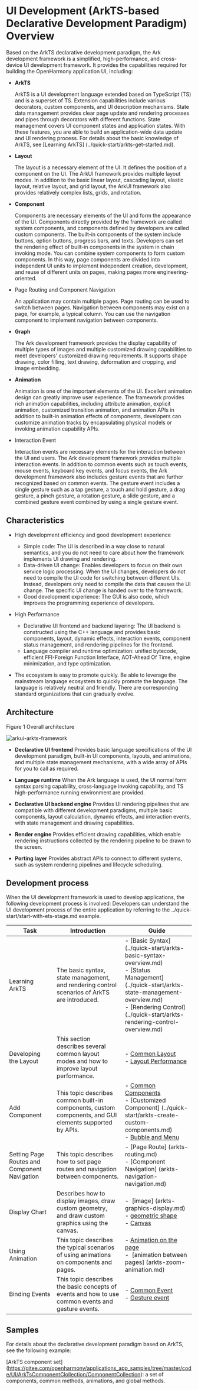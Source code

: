 # UI Development (ArkTS-based Declarative Development Paradigm) Overview


Based on the ArkTS declarative development paradigm, the Ark development framework is a simplified, high-performance, and cross-device UI development framework. It provides the capabilities required for building the OpenHarmony application UI, including:


- **ArkTS**

  ArkTS is a UI development language extended based on TypeScript (TS) and is a superset of TS. Extension capabilities include various decorators, custom components, and UI description mechanisms. State data management provides clear page update and rendering processes and pipes through decorators with different functions. State management covers UI component states and application states. With these features, you are able to build an application-wide data update and UI rendering process. For details about the basic knowledge of ArkTS, see [Learning ArkTS] (../quick-start/arkts-get-started.md).

- **Layout**

  The layout is a necessary element of the UI. It defines the position of a component on the UI. The ArkUI framework provides multiple layout modes. In addition to the basic linear layout, cascading layout, elastic layout, relative layout, and grid layout, the ArkUI framework also provides relatively complex lists, grids, and rotation.

- **Component**

  Components are necessary elements of the UI and form the appearance of the UI. Components directly provided by the framework are called system components, and components defined by developers are called custom components. The built-in components of the system include buttons, option buttons, progress bars, and texts. Developers can set the rendering effect of built-in components in the system in chain invoking mode. You can combine system components to form custom components. In this way, page components are divided into independent UI units to implement independent creation, development, and reuse of different units on pages, making pages more engineering-oriented.

- Page Routing and Component Navigation

  An application may contain multiple pages. Page routing can be used to switch between pages. Navigation between components may exist on a page, for example, a typical column. You can use the navigation component to implement navigation between components.

- **Graph**

  The Ark development framework provides the display capability of multiple types of images and multiple customized drawing capabilities to meet developers' customized drawing requirements. It supports shape drawing, color filling, text drawing, deformation and cropping, and image embedding.

- **Animation**

  Animation is one of the important elements of the UI. Excellent animation design can greatly improve user experience. The framework provides rich animation capabilities, including attribute animation, explicit animation, customized transition animation, and animation APIs in addition to built-in animation effects of components, developers can customize animation tracks by encapsulating physical models or invoking animation capability APIs.

- Interaction Event

  Interaction events are necessary elements for the interaction between the UI and users. The Ark development framework provides multiple interaction events. In addition to common events such as touch events, mouse events, keyboard key events, and focus events, the Ark development framework also includes gesture events that are further recognized based on common events. The gesture event includes a single gesture such as a tap gesture, a touch and hold gesture, a drag gesture, a pinch gesture, a rotation gesture, a slide gesture, and a combined gesture event combined by using a single gesture event.


## Characteristics

- High development efficiency and good development experience
  - Simple code: The UI is described in a way close to natural semantics, and you do not need to care about how the framework implements UI drawing and rendering.
  - Data-driven UI change: Enables developers to focus on their own service logic processing. When the UI changes, developers do not need to compile the UI code for switching between different UIs. Instead, developers only need to compile the data that causes the UI change. The specific UI change is handed over to the framework.
  - Good development experience: The GUI is also code, which improves the programming experience of developers.

- High Performance
  - Declarative UI frontend and backend layering: The UI backend is constructed using the C++ language and provides basic components, layout, dynamic effects, interaction events, component status management, and rendering pipelines for the frontend.
  - Language compiler and runtime optimization: unified bytecode, efficient FFI-Foreign Function Interface, AOT-Ahead Of Time, engine minimization, and type optimization.

- The ecosystem is easy to promote quickly.
  Be able to leverage the mainstream language ecosystem to quickly promote the language. The language is relatively neutral and friendly. There are corresponding standard organizations that can gradually evolve.


## Architecture

  Figure 1 Overall architecture 

![arkui-arkts-framework](figures/arkui-arkts-framework.png)




- **Declarative UI frontend**
  Provides basic language specifications of the UI development paradigm, built-in UI components, layouts, and animations, and multiple state management mechanisms, with a wide array of APIs for you to call as required.

- **Language runtime**
  When the Ark language is used, the UI normal form syntax parsing capability, cross-language invoking capability, and TS high-performance running environment are provided.

- **Declarative UI backend engine**
  Provides UI rendering pipelines that are compatible with different development paradigms, multiple basic components, layout calculation, dynamic effects, and interaction events, with state management and drawing capabilities.

- **Render engine**
  Provides efficient drawing capabilities, which enable rendering instructions collected by the rendering pipeline to be drawn to the screen.

- **Porting layer**
  Provides abstract APIs to connect to different systems, such as system rendering pipelines and lifecycle scheduling.


## Development process

When the UI development framework is used to develop applications, the following development process is involved: Developers can understand the UI development process of the entire application by referring to the ../quick-start/start-with-ets-stage.md example.


| Task         | Introduction                                 | Guide                                    |
| ----------- | ----------------------------------- | ---------------------------------------- |
| Learning ArkTS    | The basic syntax, state management, and rendering control scenarios of ArkTS are introduced.        | - [Basic Syntax] (../quick-start/arkts-basic-syntax-overview.md)<br>- [Status Management] (../quick-start/arkts-state-management-overview.md)<br>- [Rendering Control] (../quick-start/arkts-rendering-control-overview.md)|
| Developing the Layout       | This section describes several common layout modes and how to improve layout performance.            | -&nbsp;[Common Layout](arkts-layout-development-overview.md)<br>-&nbsp;[Layout Performance](arkts-layout-development-performance-boost.md)|
| Add Component       | This topic describes common built-in components, custom components, and GUI elements supported by APIs.| -&nbsp;[Common Components](arkts-common-components-button.md)<br>- [Customized Component] (../quick-start/arkts-create-custom-components.md)<br>-&nbsp;[Bubble and Menu](arkts-popup-and-menu-components-popup.md)|
| Setting Page Routes and Component Navigation| This topic describes how to set page routes and navigation between components.               | -&nbsp;[Page Route] (arkts-routing.md)<br>-&nbsp;[Component Navigation] (arkts-navigation-navigation.md)|
| Display Chart       | Describes how to display images, draw custom geometry, and draw custom graphics using the canvas.  | -&nbsp; [image] (arkts-graphics-display.md)<br>-&nbsp;[geometric shape](arkts-geometric-shape-drawing.md)<br>-&nbsp;[Canvas](arkts-drawing-customization-on-canvas.md)|
| Using Animation       | This topic describes the typical scenarios of using animations on components and pages.                 | -&nbsp;[Animation on the page](arkts-layout-update-animation.md)<br>-&nbsp; [animation between pages] (arkts-zoom-animation.md)|
| Binding Events       | This topic describes the basic concepts of events and how to use common events and gesture events.          | -&nbsp;[Common Event](arkts-common-events-touch-screen-event.md)<br>-&nbsp;[Gesture event](arkts-gesture-events-binding.md)|

## Samples

For details about the declarative development paradigm based on ArkTS, see the following example:

[ArkTS component set] (https://gitee.com/openharmony/applications_app_samples/tree/master/code/UI/ArkTsComponentClollection/ComponentCollection): a set of components, common methods, animations, and global methods.
